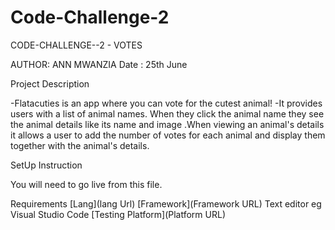 # Code-Challenge-2
CODE-CHALLENGE--2 - VOTES

AUTHOR: ANN MWANZIA Date : 25th June

Project Description

-Flatacuties is an app where you can vote for the cutest animal! -It provides users with a list of animal names. When they click the animal name they see the animal details like its name and image .When viewing an animal's details it allows a user to add the number of votes for each animal and display them together with the animal's details.

SetUp Instruction

You will need to go live from this file.

Requirements
[Lang](lang Url)
[Framework](Framework URL)
Text editor eg Visual Studio Code
[Testing Platform](Platform URL)